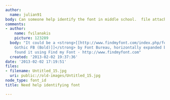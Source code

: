 ```yaml
---
author:
  name: julian91
body: Can someone help identify the font in middle school.  file attached
comments:
- author:
    name: fvilanakis
    picture: 123289
  body: "It could be a <strong>[[http://www.findmyfont.com/index.php/fonts/font-preview?fset=Font-Bureau&ffam=Garage%20Gothic%20FB%20-%20Bold&fid=db990550a70c5ab5cf45c5958d12d953&fsize=60&text=MIDDLE%20SCHOOL&fit=0|Garage
    Gothic FB (Bold)]]</strong> by Font Bureau, horizontally expanded by 100%\r\n\r\n-----------------------------------------------\r\nI
    found it using Find my Font - http://www.findmyfont.com"
  created: '2013-02-02 19:37:36'
date: '2013-02-02 17:19:51'
files:
- filename: Untitled_15.jpg
  uri: public://old-images/Untitled_15.jpg
node_type: font_id
title: Need help identifying font

---
```

